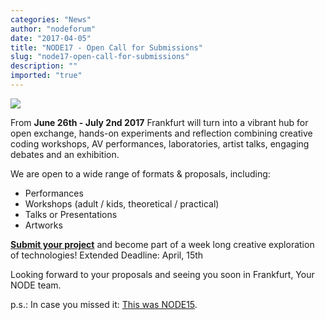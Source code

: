```yaml
---
categories: "News"
author: "nodeforum"
date: "2017-04-05"
title: "NODE17 - Open Call for Submissions"
slug: "node17-open-call-for-submissions"
description: ""
imported: "true"
---
```



![](OpenCallBanner.png) 

From **June 26th - July 2nd 2017** Frankfurt will turn into a vibrant hub for open exchange, hands-on experiments and reflection combining creative coding workshops, AV performances, laboratories, artist talks, engaging debates and an exhibition.

We are open to a wide range of formats & proposals, including:

* Performances
* Workshops (adult / kids, theoretical / practical)
* Talks or Presentations
* Artworks

**[Submit your project](https://nodeforum.org/announcements/node17-designing-hope-open-call-for-submissions/)** and become part of a week long creative exploration of technologies!
Extended Deadline: April, 15th

Looking forward to your proposals and seeing you soon in Frankfurt,
Your NODE team.

p.s.: In case you missed it: [This was NODE15](https://nodeforum.org/activities/node-forum/node15/).